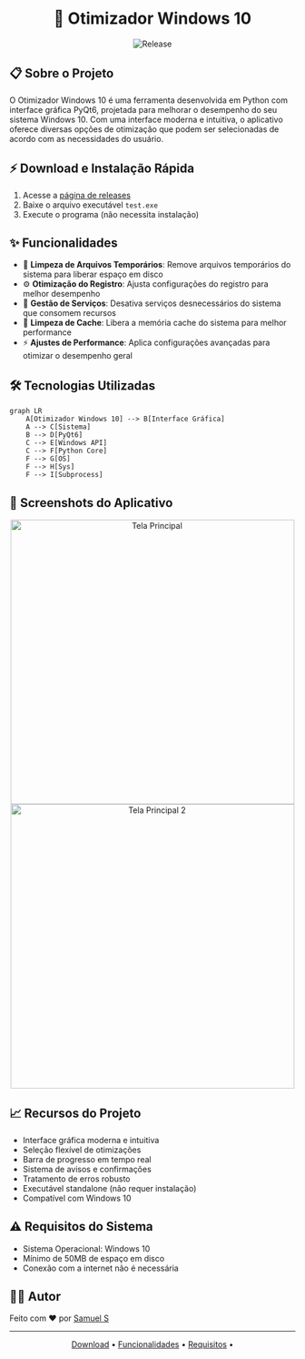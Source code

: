 <h1 align="center">
  🚀 Otimizador Windows 10
</h1>

<p align="center">
  <img src="https://img.shields.io/github/v/release/samuelbr38/Otimizador-Windows-10" alt="Release"> 
</p>

## 📋 Sobre o Projeto

O Otimizador Windows 10 é uma ferramenta desenvolvida em Python com interface gráfica PyQt6, projetada para melhorar o desempenho do seu sistema Windows 10. Com uma interface moderna e intuitiva, o aplicativo oferece diversas opções de otimização que podem ser selecionadas de acordo com as necessidades do usuário.

## ⚡ Download e Instalação Rápida

1. Acesse a [página de releases](https://github.com/samuelbr38/Otimizador-Windows-10/releases/tag/Download)
2. Baixe o arquivo executável `test.exe`
3. Execute o programa (não necessita instalação)

## ✨ Funcionalidades

- 🧹 **Limpeza de Arquivos Temporários**: Remove arquivos temporários do sistema para liberar espaço em disco
- ⚙️ **Otimização do Registro**: Ajusta configurações do registro para melhor desempenho
- 🔄 **Gestão de Serviços**: Desativa serviços desnecessários do sistema que consomem recursos
- 💾 **Limpeza de Cache**: Libera a memória cache do sistema para melhor performance
- ⚡ **Ajustes de Performance**: Aplica configurações avançadas para otimizar o desempenho geral

## 🛠️ Tecnologias Utilizadas

```mermaid
graph LR
    A[Otimizador Windows 10] --> B[Interface Gráfica]
    A --> C[Sistema]
    B --> D[PyQt6]
    C --> E[Windows API]
    C --> F[Python Core]
    F --> G[OS]
    F --> H[Sys]
    F --> I[Subprocess]
```

## 📱 Screenshots do Aplicativo

<p align="center">
  <img src="https://github.com/samuelbr38/Otimizador-Windows-10/blob/main/assets/1.JPG?raw=true" alt="Tela Principal" width="500">
  <img src="https://github.com/samuelbr38/Otimizador-Windows-10/blob/main/assets/2.JPG?raw=true" alt="Tela Principal 2" width="500">
</p>

## 📈 Recursos do Projeto

- Interface gráfica moderna e intuitiva
- Seleção flexível de otimizações
- Barra de progresso em tempo real
- Sistema de avisos e confirmações
- Tratamento de erros robusto
- Executável standalone (não requer instalação)
- Compatível com Windows 10

## ⚠️ Requisitos do Sistema

- Sistema Operacional: Windows 10
- Mínimo de 50MB de espaço em disco
- Conexão com a internet não é necessária

## 👨‍💻 Autor

Feito com ❤️ por [Samuel S](https://github.com/samuelbr38)

---

<p align="center">
  <a href="#download-e-instalação-rápida">Download</a> •
  <a href="#funcionalidades">Funcionalidades</a> •
  <a href="#requisitos-do-sistema">Requisitos</a> •
</p>
